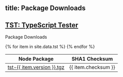 title: Package Downloads
---

<h2><a href="/tst/">TST: TypeScript Tester</a></h2>

<p>
Package Downloads
</p>

<table>
    <thead>
        <tr>
            <th>Node Package</th>
            <th>SHA1 Checksum</th>
        </tr>
    </thead>
    <tbody>{% for item in site.data.tst %}
        <tr>
            <td>
                <a href="https://registry.npmjs.org/@typescriptlibs/tst/-/tst-{{ item.version }}.tgz">tst-{{ item.version }}.tgz</a>
            </td>
            <td>
                {{ item.checksum }}
            </td>
        </tr>
    {% endfor %}</tbody>
</table>
